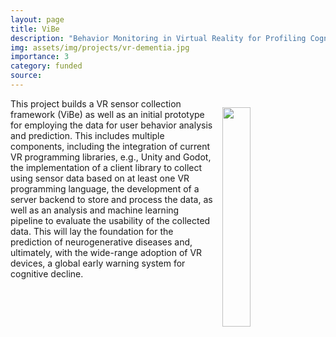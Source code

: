 ```yaml
---
layout: page
title: ViBe
description: "Behavior Monitoring in Virtual Reality for Profiling Cognitive Decline"
img: assets/img/projects/vr-dementia.jpg
importance: 3
category: funded
source:
---
```


<img src="/assets/img/projects/vr-dementia.jpg" style="float: right; width:30%; padding: 1em"/>

This project builds a VR sensor collection framework (ViBe) as well as an initial prototype for employing the data for user behavior analysis and prediction. This includes multiple components, including the integration of current VR programming libraries, e.g., Unity and Godot, the implementation of a client library to collect using sensor data based on at least one VR programming language, the development of a server backend to store and process the data, as well as an analysis and machine learning pipeline to evaluate the usability of the collected data.
This will lay the foundation for the prediction of neurogenerative diseases and, ultimately, with the wide-range adoption of VR devices, a global early warning system for cognitive decline.
